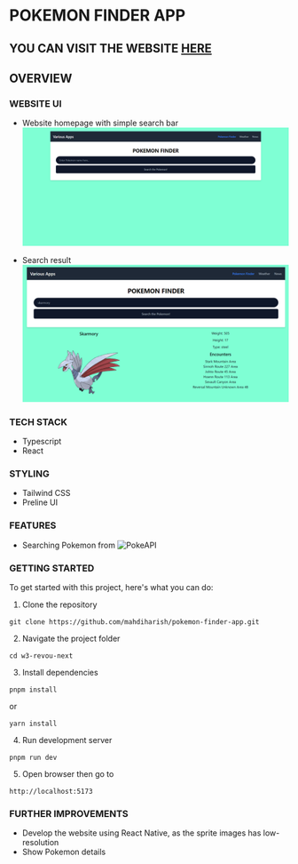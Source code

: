 # POKEMON FINDER APP

## YOU CAN VISIT THE WEBSITE [HERE](https://pokemon-finder-app-one.vercel.app/)

## OVERVIEW

### WEBSITE UI

- Website homepage with simple search bar
  ![Homepage](./assets/poke-app.png)

- Search result
  ![Search result](./assets/poke-app-2.png)

### TECH STACK

- Typescript
- React

### STYLING

- Tailwind CSS
- Preline UI

### FEATURES

- Searching Pokemon from ![PokeAPI](https://pokeapi.co/)

### GETTING STARTED

To get started with this project, here's what you can do:

1. Clone the repository

```
git clone https://github.com/mahdiharish/pokemon-finder-app.git
```

2. Navigate the project folder

```
cd w3-revou-next
```

3. Install dependencies

```
pnpm install
```

or

```
yarn install
```

4. Run development server

```
pnpm run dev
```

5. Open browser then go to

```
http://localhost:5173
```

### FURTHER IMPROVEMENTS

- Develop the website using React Native, as the sprite images has low-resolution
- Show Pokemon details

